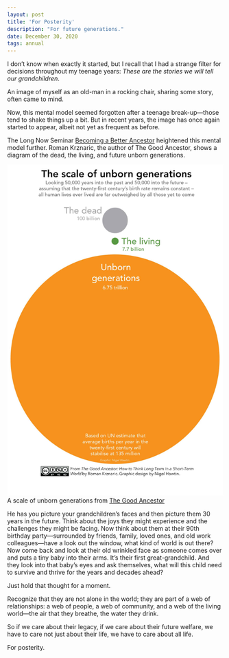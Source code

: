 ```yaml
---
layout: post
title: 'For Posterity'
description: "For future generations."
date: December 30, 2020
tags: annual
---
```


I don’t know when exactly it started, but I recall that I had a strange filter for decisions throughout my teenage years:
*These are the stories we will tell our grandchildren*.

An image of myself as an old-man in a rocking chair, sharing some story, often came to mind.

Now, this mental model seemed forgotten after a teenage break-up—those tend to shake things up a bit. But in recent years, the image has once again started to appear, albeit not yet as frequent as before.

The Long Now Seminar [Becoming a Better Ancestor](https://longnow.org/seminars/02020/oct/28/becoming-better-ancestor/) heightened this mental model further. Roman Krznaric, the author of The Good Ancestor, shows a diagram of the dead, the living, and future unborn generations.

<figure style="margin: 0;">
    <img src="/images/posts/scale-of-unborn-generations-colour.jpg" alt="Scale of unborn generations">
    <figcaption>A scale of unborn generations from <a href="https://www.romankrznaric.com/good-ancestor">The Good Ancestor</a></figcaption>
</figure>

He has you picture your grandchildren’s faces and then picture them 30 years in the future. Think about the joys they might experience and the challenges they might be facing. Now think about them at their 90th birthday party—surrounded by friends, family, loved ones, and old work colleagues—have a look out the window, what kind of world is out there? Now come back and look at their old wrinkled face as someone comes over and puts a tiny baby into their arms. It’s their first great-grandchild. And they look into that baby’s eyes and ask themselves, what will this child need to survive and thrive for the years and decades ahead?

Just hold that thought for a moment.

Recognize that they are not alone in the world; they are part of a web of relationships: a web of people, a web of community, and a web of the living world—the air that they breathe, the water they drink.

So if we care about their legacy, if we care about their future welfare, we have to care not just about their life, we have to care about all life.

For posterity.